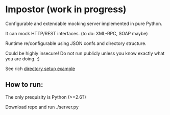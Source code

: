 # Impostor (work in progress)
Configurable and extendable mocking server implemented in pure Python.

It can mock HTTP/REST interfaces. (to do: XML-RPC, SOAP maybe)

Runtime re/configurable using JSON confs and directory structure.

Could be highly insecure! Do not run publicly unless you know exactly what you are doing. :)

See rich [directory setup example](https://github.com/vvendigo/impostor/blob/master/root/setup.json)

## How to run:
The only prequisity is Python (>=2.6?)

Download repo and run ./server.py

